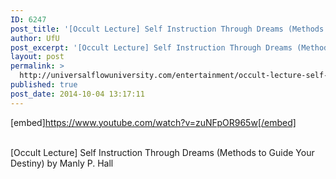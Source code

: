 ```yaml
---
ID: 6247
post_title: '[Occult Lecture] Self Instruction Through Dreams (Methods to Guide Your Destiny)'
author: UfU
post_excerpt: '[Occult Lecture] Self Instruction Through Dreams (Methods to Guide Your Destiny) by Manly P. Hall'
layout: post
permalink: >
  http://universalflowuniversity.com/entertainment/occult-lecture-self-instruction-through-dreams-methods-to-guide-your-destiny/
published: true
post_date: 2014-10-04 13:17:11
---
```

[embed]https://www.youtube.com/watch?v=zuNFpOR965w[/embed]</br></br>
<p>[Occult Lecture] Self Instruction Through Dreams (Methods to Guide Your Destiny) by Manly P. Hall</p>